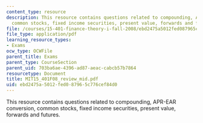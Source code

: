 ```yaml
---
content_type: resource
description: This resource contains questions related to compounding, APR-EAR conversion,
  common stocks, fixed income securities, present value, forwards and futures.
file: /courses/15-401-finance-theory-i-fall-2008/ebd2475a5012fed087965c776cef84d0_MIT15_401F08_review_mid.pdf
file_type: application/pdf
learning_resource_types:
- Exams
ocw_type: OCWFile
parent_title: Exams
parent_type: CourseSection
parent_uid: 703ba6ae-4396-ad87-aeac-cabcb57b7864
resourcetype: Document
title: MIT15_401F08_review_mid.pdf
uid: ebd2475a-5012-fed0-8796-5c776cef84d0
---
```

This resource contains questions related to compounding, APR-EAR conversion, common stocks, fixed income securities, present value, forwards and futures.


